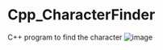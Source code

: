 # Cpp_CharacterFinder
C++ program to find the character
![image](https://user-images.githubusercontent.com/95617369/194764984-e0650b90-4743-4725-bc5e-865e7d4fd9be.png)
